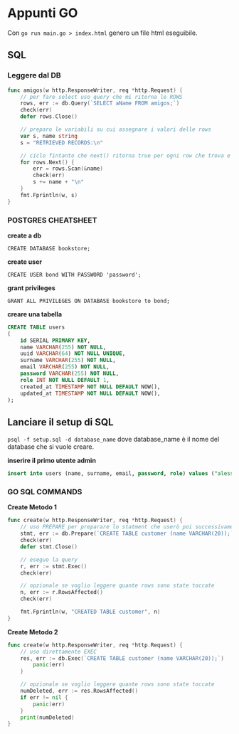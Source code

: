 # Appunti GO

Con `go run main.go > index.html` genero un file html eseguibile.

## SQL

### Leggere dal DB

```go
func amigos(w http.ResponseWriter, req *http.Request) {
    // per fare select uso query che mi ritorna le ROWS
	rows, err := db.Query(`SELECT aName FROM amigos;`)
	check(err)
	defer rows.Close()

	// preparo le variabili su cui assegnare i valori delle rows
	var s, name string
	s = "RETRIEVED RECORDS:\n"

	// ciclo fintanto che next() ritorna true per ogni row che trova e assegno con Scan il valore alla variabile
	for rows.Next() {
		err = rows.Scan(&name)
		check(err)
		s += name + "\n"
	}
	fmt.Fprintln(w, s)
}
```

### POSTGRES CHEATSHEET

**create a db**

`CREATE DATABASE bookstore;`

**create user**

`CREATE USER bond WITH PASSWORD 'password';`

**grant privileges**

`GRANT ALL PRIVILEGES ON DATABASE bookstore to bond;`

**creare una tabella**

```sql
CREATE TABLE users
(
    id SERIAL PRIMARY KEY,
    name VARCHAR(255) NOT NULL,
    uuid VARCHAR(64) NOT NULL UNIQUE,
    surname VARCHAR(255) NOT NULL,
    email VARCHAR(255) NOT NULL,
    password VARCHAR(255) NOT NULL,
	role INT NOT NULL DEFAULT 1,
	created_at TIMESTAMP NOT NULL DEFAULT NOW(),
	updated_at TIMESTAMP NOT NULL DEFAULT NOW(),
);
```

## Lanciare il setup di SQL

`psql -f setup.sql -d database_name` dove database_name è il nome del database che si vuole creare.

**inserire il primo utente admin**

```sql
insert into users (name, surname, email, password, role) values ("alessandro", "arcidiaco", "arcidiaco.a@gmail.com", "password", 0)
```

### GO SQL COMMANDS

**Create Metodo 1**

```go
func create(w http.ResponseWriter, req *http.Request) {
    // uso PREPARE per preparare lo statment che userò poi successivamente
	stmt, err := db.Prepare(`CREATE TABLE customer (name VARCHAR(20));`)
	check(err)
	defer stmt.Close()

    // eseguo la query
	r, err := stmt.Exec()
	check(err)

    // opzionale se voglio leggere quante rows sono state toccate
	n, err := r.RowsAffected()
	check(err)

	fmt.Fprintln(w, "CREATED TABLE customer", n)
}
```

**Create Metodo 2**

```go
func create(w http.ResponseWriter, req *http.Request) {
    // uso direttamente EXEC
	res, err := db.Exec(`CREATE TABLE customer (name VARCHAR(20));`)
	    panic(err)
    }

    // opzionale se voglio leggere quante rows sono state toccate
    numDeleted, err := res.RowsAffected()
    if err != nil {
        panic(err)
    }
    print(numDeleted)
}
```
